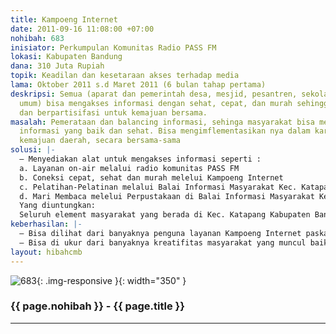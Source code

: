 ```yaml
---
title: Kampoeng Internet
date: 2011-09-16 11:08:00 +07:00
nohibah: 683
inisiator: Perkumpulan Komunitas Radio PASS FM
lokasi: Kabupaten Bandung
dana: 310 Juta Rupiah
topik: Keadilan dan kesetaraan akses terhadap media
lama: Oktober 2011 s.d Maret 2011 (6 bulan tahap pertama)
deskripsi: Semua (aparat dan pemerintah desa, mesjid, pesantren, sekolah dan masyarakat
  umum) bisa mengakses informasi dengan sehat, cepat, dan murah sehingga bisa berkarya
  dan berpartisifasi untuk kemajuan bersama.
masalah: Pemerataan dan balancing informasi, sehinga masyarakat bisa memilah memilih
  informasi yang baik dan sehat. Bisa mengimflementasikan nya dalam karya nyata bagi
  kemajuan daerah, secara bersama-sama
solusi: |-
  – Menyediakan alat untuk mengakses informasi seperti :
  a. Layanan on-air melalui radio komunitas PASS FM
  b. Coneksi cepat, sehat dan murah melelui Kampoeng Internet
  c. Pelatihan-Pelatinan melalui Balai Informasi Masyarakat Kec. Katapang
  d. Mari Membaca melelui Perpustakaan di Balai Informasi Masyarakat Kec. Katapang
  Yang diuntungkan:
  Seluruh element masyarakat yang berada di Kec. Katapang Kabupaten Bandung
keberhasilan: |-
  – Bisa dilihat dari banyaknya penguna layanan Kampoeng Internet paska adanya kampoeng internet
  – Bisa di ukur dari banyaknya kreatifitas masyarakat yang muncul baik dalam kemediaan maupun implementasi actual
layout: hibahcmb
---
```


![683](/static/img/hibahcmb/683.png){: .img-responsive }{: width="350" }

### {{ page.nohibah }} - {{ page.title }}

---
